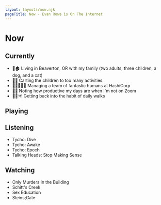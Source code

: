 ```yaml
---
layout: layouts/now.njk
pageTitle: Now - Evan Rowe is On The Internet
---
```

# Now

## Currently

- 🌲🏠 Living in Beaverton, OR with my family (two adults, three children, a dog, and a cat)
- 🚙💨 Carting the children to too many activities
- 👨🏻‍💻👯‍♀️ Managing a team of fantastic humans at HashiCorp
- 🤔💭 Noting  how productive my days are when I'm not on Zoom
- 🚶🏻☀️ Getting back into the habit of daily walks

## Playing

<ul class="now-grid playing poster">
<!--   <li class="grid-item">
    <a class="item-link" href="" title="CYBERPUNK 2077: Phantom Liberty">
      <img src="https://cdn.glitch.global/bb2a64aa-d596-4b0f-839a-41f66ba7056e/mDW7h2zB.jpg?v=1696357714699" class="item-image" alt="Cyberpunk 2077 cover image"/>
      <div class="item-meta">
        <span class="item-title">CYBERPUNK 2077: Phantom Liberty</span>
        <span class="item-author">CD Projekt Red</span>
      </div>
    </a>
  </li>
  <li class="grid-item">
    <a class="item-link" href="" title="CYBERPUNK 2077: Phantom Liberty">
      <img src="https://cdn.glitch.global/bb2a64aa-d596-4b0f-839a-41f66ba7056e/mDW7h2zB.jpg?v=1696357714699" class="item-image" alt="Cyberpunk 2077 cover image"/>
      <div class="item-meta">
        <span class="item-title">CYBERPUNK 2077: Phantom Liberty</span>
        <span class="item-author">CD Projekt Red</span>
      </div>
    </a>
  </li>
  <li class="grid-item">
    <a class="item-link" href="" title="CYBERPUNK 2077: Phantom Liberty">
      <img src="https://cdn.glitch.global/bb2a64aa-d596-4b0f-839a-41f66ba7056e/mDW7h2zB.jpg?v=1696357714699" class="item-image" alt="Cyberpunk 2077 cover image"/>
      <div class="item-meta">
        <span class="item-title">CYBERPUNK 2077: Phantom Liberty</span>
        <span class="item-author">CD Projekt Red</span>
      </div>
    </a>
  </li>
  <li class="grid-item">
    <a class="item-link" href="" title="CYBERPUNK 2077: Phantom Liberty">
      <img src="https://cdn.glitch.global/bb2a64aa-d596-4b0f-839a-41f66ba7056e/mDW7h2zB.jpg?v=1696357714699" class="item-image" alt="Cyberpunk 2077 cover image"/>
      <div class="item-meta">
        <span class="item-title">CYBERPUNK 2077: Phantom Liberty</span>
        <span class="item-author">CD Projekt Red</span>
      </div>
    </a>
  </li>
  <li class="grid-item">
    <a class="item-link" href="" title="CYBERPUNK 2077: Phantom Liberty">
      <img src="https://cdn.glitch.global/bb2a64aa-d596-4b0f-839a-41f66ba7056e/mDW7h2zB.jpg?v=1696357714699" class="item-image" alt="Cyberpunk 2077 cover image"/>
      <div class="item-meta">
        <span class="item-title">CYBERPUNK 2077: Phantom Liberty</span>
        <span class="item-author">CD Projekt Red</span>
      </div>
    </a>
  </li> -->
<!--   <li class="grid-item">Cocoon</li>
  <li class="grid-item">Sea of Stars</li>
  <li class="grid-item">Starfield</li>
  <li class="grid-item">Metal Gear Solid V: The Phantom Pain</li>
  <li class="grid-item">Cyberpunk 2077</li>
  <li class="grid-item">Dave the Diver</li>
  <li class="grid-item">Armored Core VI</li> -->
</ul>

## Listening

<ul class="now-grid listening square">
  <li class="grid-item">Tycho: Dive</li>
  <li class="grid-item">Tycho: Awake</li>
  <li class="grid-item">Tycho: Epoch</li>
  <li class="grid-item">Talking Heads: Stop Making Sense</li>
</ul>

## Watching

<ul class="now-grid watching poster">
  <li class="grid-item">Only Murders in the Building</li>
  <li class="grid-item">Schitt's Creek</li>
  <li class="grid-item">Sex Education</li>
  <li class="grid-item">Steins;Gate</li>
</ul>

<script type="text/javascript" src="/public/now-data.js"></script>
<!-- <script type="text/javascript">
  (async function() {
    await insertGamesHTML()
  })()
</script> -->